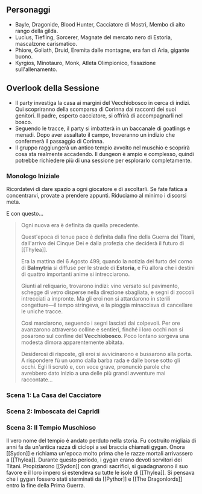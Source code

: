 ## Personaggi  
- Bayle, Dragonide, Blood Hunter, Cacciatore di Mostri, Membo di alto rango della gilda.
- Lucius, Tiefling, Sorcerer, Magnate del mercato nero di Estoria, mascalzone carismatico.
- Phiore, Goliath, Druid, Eremita dalle montagne, era fan di Aria, gigante buono.
- Kyrgios, Minotauro, Monk, Atleta Olimpionico, fissazione sull'allenamento.

## Overlook della Sessione
- Il party investiga la casa ai margini del Vecchiobosco in cerca di indizi. Qui scopriranno della scomparsa di Corinna dai racconti dei suoi genitori. Il padre, esperto cacciatore, si offrirà di accompagnarli nel bosco.
- Seguendo le tracce, il party si imbatterà in un baccanale di goatlings e menadi. Dopo aver assaltato il campo, troveranno un indizio che confermerà il passaggio di Corinna.
- Il gruppo raggiungerà un antico tempio avvolto nel muschio e scoprirà cosa sta realmente accadendo. Il dungeon è ampio e complesso, quindi potrebbe richiedere più di una sessione per esplorarlo completamente.
  
### Monologo Iniziale
Ricordatevi di dare spazio a ogni giocatore e di ascoltarli.
Se fate fatica a concentrarvi, provate a prendere appunti.
Riduciamo al minimo i discorsi meta.

E con questo...
> Ogni nuova era è definita da quella precedente.
> 
> Quest'epoca di tenue pace è definita dalla fine della Guerra dei Titani, dall'arrivo dei Cinque Dei e dalla profezia che deciderà il futuro di [[Thylea]].
> 
> Era la mattina del 6 Agosto 499, quando la notizia del furto del corno di **Balmytria** si diffuse per le strade di **Estoria**, e Fù allora che i destini di quattro importanti anime si intrecciarono.
> 
> Giunti al reliquario, trovarono indizi: vino versato sul pavimento, schegge di vetro disperse nella direzione sbagliata, e segni di zoccoli intrecciati a impronte. Ma gli eroi non si attardarono in sterili congetture—il tempo stringeva, e la pioggia minacciava di cancellare le uniche tracce.
> 
> Così marciarono, seguendo i segni lasciati dai colpevoli. Per ore avanzarono attraverso colline e sentieri, finché i loro occhi non si posarono sul confine del **Vecchiobosco**. Poco lontano sorgeva  una modesta dimora apparentemente abitata.
> 
> Desiderosi di risposte, gli eroi si avvicinarono e bussarono alla porta. 
> A rispondere fù un uomo dalla barba rada e dalle borse sotto gli occhi. Egli li scrutò e, con voce grave, pronunciò parole che avrebbero dato inizio a una delle più grandi avventure mai raccontate…

### Scena 1: La Casa del Cacciatore


### Scena 2: Imboscata dei Capridi


### Scena 3: Il Tempio Muschioso
Il vero nome del tempio è andato perduto nella storia. Fu costruito migliaia di anni fa da un'antica razza di ciclopi a sei braccia chiamati gygan. Onora [[Sydon]] e richiama un'epoca molto prima che le razze mortali arrivassero a [[Thylea]]. Durante questo periodo, i gygan erano devoti servitori dei Titani. Propiziarono [[Sydon]] con grandi sacrifici, si guadagnarono il suo favore e il loro impero si estendeva su tutte le isole di [[Thylea]]. Si pensava che i gygan fossero stati sterminati da [[Pythor]] e [[The Dragonlords]] entro la fine della Prima Guerra.
